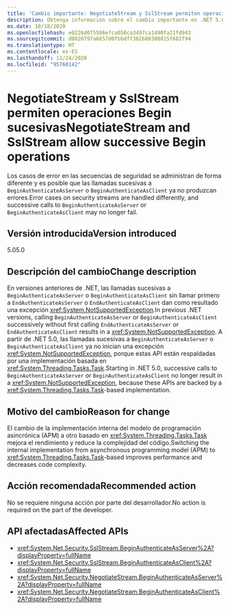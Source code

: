 ```yaml
---
title: 'Cambio importante: NegotiateStream y SslStream permiten operaciones Begin sucesivas'
description: Obtenga información sobre el cambio importante en .NET 5.0 en el que los casos de error en las secuencias de seguridad se controlan de forma diferente, y las llamadas sucesivas a BeginAuthenticateAsServer o BeginAuthenticateAsClient ya no producen errores.
ms.date: 10/18/2020
ms.openlocfilehash: e0226d0f5586efca050ca3497ca1490fa21fd943
ms.sourcegitcommit: d8020797a6657d0fbbdff362b80300815f682f94
ms.translationtype: HT
ms.contentlocale: es-ES
ms.lasthandoff: 11/24/2020
ms.locfileid: "95760142"
---
```

# <a name="negotiatestream-and-sslstream-allow-successive-begin-operations"></a><span data-ttu-id="4dafc-103">NegotiateStream y SslStream permiten operaciones Begin sucesivas</span><span class="sxs-lookup"><span data-stu-id="4dafc-103">NegotiateStream and SslStream allow successive Begin operations</span></span>

<span data-ttu-id="4dafc-104">Los casos de error en las secuencias de seguridad se administran de forma diferente y es posible que las llamadas sucesivas a `BeginAuthenticateAsServer` o `BeginAuthenticateAsClient` ya no produzcan errores.</span><span class="sxs-lookup"><span data-stu-id="4dafc-104">Error cases on security streams are handled differently, and successive calls to `BeginAuthenticateAsServer` or `BeginAuthenticateAsClient` may no longer fail.</span></span>

## <a name="version-introduced"></a><span data-ttu-id="4dafc-105">Versión introducida</span><span class="sxs-lookup"><span data-stu-id="4dafc-105">Version introduced</span></span>

<span data-ttu-id="4dafc-106">5.0</span><span class="sxs-lookup"><span data-stu-id="4dafc-106">5.0</span></span>

## <a name="change-description"></a><span data-ttu-id="4dafc-107">Descripción del cambio</span><span class="sxs-lookup"><span data-stu-id="4dafc-107">Change description</span></span>

<span data-ttu-id="4dafc-108">En versiones anteriores de .NET, las llamadas sucesivas a `BeginAuthenticateAsServer` o `BeginAuthenticateAsClient` sin llamar primero a `EndAuthenticateAsServer` o `EndAuthenticateAsClient` dan como resultado una excepción <xref:System.NotSupportedException>.</span><span class="sxs-lookup"><span data-stu-id="4dafc-108">In previous .NET versions, calling `BeginAuthenticateAsServer` or `BeginAuthenticateAsClient` successively without first calling `EndAuthenticateAsServer` or `EndAuthenticateAsClient` results in a <xref:System.NotSupportedException>.</span></span> <span data-ttu-id="4dafc-109">A partir de .NET 5.0, las llamadas sucesivas a `BeginAuthenticateAsServer` o `BeginAuthenticateAsClient` ya no inician una excepción <xref:System.NotSupportedException>, porque estas API están respaldadas por una implementación basada en <xref:System.Threading.Tasks.Task>.</span><span class="sxs-lookup"><span data-stu-id="4dafc-109">Starting in .NET 5.0, successive calls to `BeginAuthenticateAsServer` or `BeginAuthenticateAsClient` no longer result in a <xref:System.NotSupportedException>, because these APIs are backed by a <xref:System.Threading.Tasks.Task>-based implementation.</span></span>

## <a name="reason-for-change"></a><span data-ttu-id="4dafc-110">Motivo del cambio</span><span class="sxs-lookup"><span data-stu-id="4dafc-110">Reason for change</span></span>

<span data-ttu-id="4dafc-111">El cambio de la implementación interna del modelo de programación asincrónica (APM) a otro basado en <xref:System.Threading.Tasks.Task> mejora el rendimiento y reduce la complejidad del código.</span><span class="sxs-lookup"><span data-stu-id="4dafc-111">Switching the internal implementation from asynchronous programming model (APM) to <xref:System.Threading.Tasks.Task>-based improves performance and decreases code complexity.</span></span>

## <a name="recommended-action"></a><span data-ttu-id="4dafc-112">Acción recomendada</span><span class="sxs-lookup"><span data-stu-id="4dafc-112">Recommended action</span></span>

<span data-ttu-id="4dafc-113">No se requiere ninguna acción por parte del desarrollador.</span><span class="sxs-lookup"><span data-stu-id="4dafc-113">No action is required on the part of the developer.</span></span>

## <a name="affected-apis"></a><span data-ttu-id="4dafc-114">API afectadas</span><span class="sxs-lookup"><span data-stu-id="4dafc-114">Affected APIs</span></span>

- <xref:System.Net.Security.SslStream.BeginAuthenticateAsServer%2A?displayProperty=fullName>
- <xref:System.Net.Security.SslStream.BeginAuthenticateAsClient%2A?displayProperty=fullName>
- <xref:System.Net.Security.NegotiateStream.BeginAuthenticateAsServer%2A?displayProperty=fullName>
- <xref:System.Net.Security.NegotiateStream.BeginAuthenticateAsClient%2A?displayProperty=fullName>

<!--

### Affected APIs

- `Overload:M:System.Net.Security.SslStream.BeginAuthenticateAsServer`
- `Overload:M:System.Net.Security.SslStream.BeginAuthenticateAsClient`
- `Overload:M:System.Net.Security.NegotiateStream.BeginAuthenticateAsServer`
- `Overload:M:System.Net.Security.NegotiateStream.BeginAuthenticateAsClient`

### Category

Networking

-->
